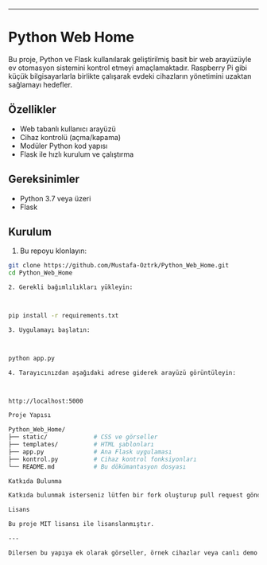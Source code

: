 

---

# Python Web Home

Bu proje, Python ve Flask kullanılarak geliştirilmiş basit bir web arayüzüyle ev otomasyon sistemini kontrol etmeyi amaçlamaktadır. Raspberry Pi gibi küçük bilgisayarlarla birlikte çalışarak evdeki cihazların yönetimini uzaktan sağlamayı hedefler.

## Özellikler

- Web tabanlı kullanıcı arayüzü
- Cihaz kontrolü (açma/kapama)
- Modüler Python kod yapısı
- Flask ile hızlı kurulum ve çalıştırma

## Gereksinimler

- Python 3.7 veya üzeri
- Flask

## Kurulum

1. Bu repoyu klonlayın:

```bash
git clone https://github.com/Mustafa-Oztrk/Python_Web_Home.git
cd Python_Web_Home

2. Gerekli bağımlılıkları yükleyin:



pip install -r requirements.txt

3. Uygulamayı başlatın:



python app.py

4. Tarayıcınızdan aşağıdaki adrese giderek arayüzü görüntüleyin:



http://localhost:5000

Proje Yapısı

Python_Web_Home/
├── static/             # CSS ve görseller
├── templates/          # HTML şablonları
├── app.py              # Ana Flask uygulaması
├── kontrol.py          # Cihaz kontrol fonksiyonları
└── README.md           # Bu dökümantasyon dosyası

Katkıda Bulunma

Katkıda bulunmak isterseniz lütfen bir fork oluşturup pull request gönderin. Hatalar veya iyileştirme önerileriniz için issue açabilirsiniz.

Lisans

Bu proje MIT lisansı ile lisanslanmıştır.

---

Dilersen bu yapıya ek olarak görseller, örnek cihazlar veya canlı demo linki gibi öğeler de ekleyebilirim. README'yi doğrudan repoya eklemek istersen sana bir `README.md` dosyası halinde hazırlayıp da verebilirim. İstersen?

